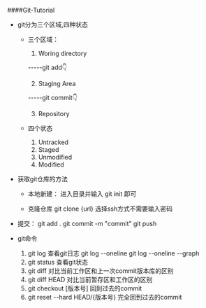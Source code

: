 ####Git-Tutorial

- git分为三个区域,四种状态
	- 三个区域：
		1. Woring directory

		-----git add👇

		2. Staging Area

		-----git commit👇

		3. Repository
	- 四个状态
		1. Untracked
		2. Staged
		3. Unmodified
		4. Modified

- 获取git仓库的方法
	
	- 本地新建：
		进入目录并输入	git init  即可

	- 克隆仓库
		git clone {url}  选择ssh方式不需要输入密码

- 提交：
	git add .
	git commit -m "commit"
	git push

- git命令

	1. git log 查看git日志
		git log --oneline
		git log --oneline --graph
	2. git status 查看git状态
	3. git diff 对比当前工作区和上一次commit版本库的区别
	4. git diff HEAD 对比当前暂存区和工作区的区别
	5. git checkout [版本号] 回到过去的commit
	6. git reset --hard HEAD/{版本号} 完全回到过去的commit
	
